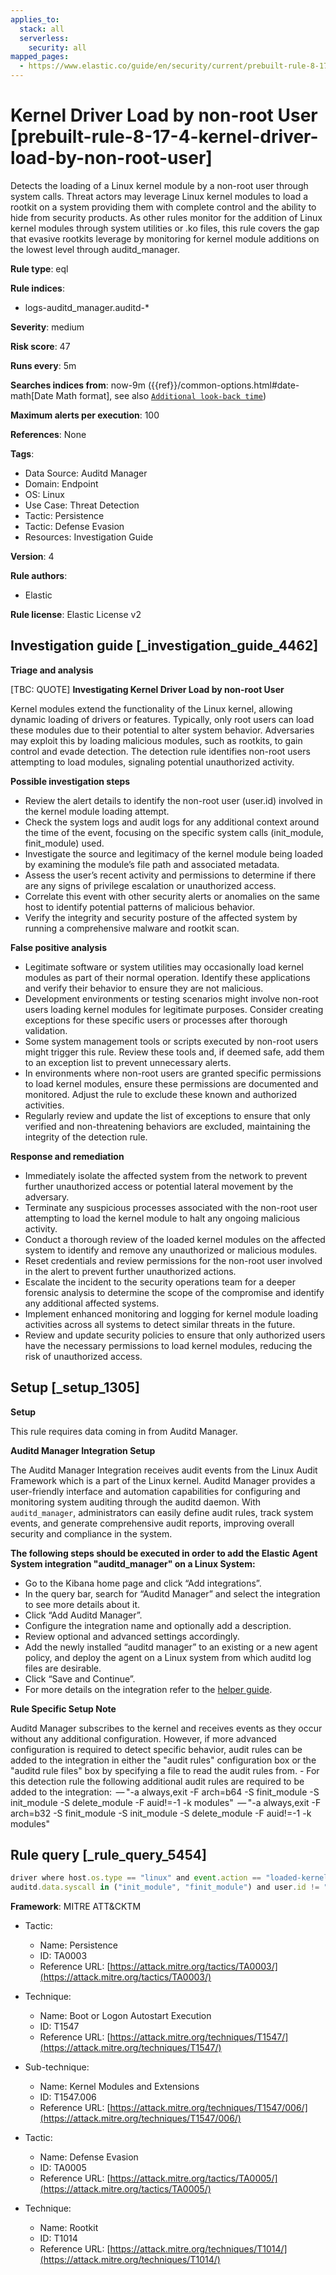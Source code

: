 ```yaml
---
applies_to:
  stack: all
  serverless:
    security: all
mapped_pages:
  - https://www.elastic.co/guide/en/security/current/prebuilt-rule-8-17-4-kernel-driver-load-by-non-root-user.html
---
```


# Kernel Driver Load by non-root User [prebuilt-rule-8-17-4-kernel-driver-load-by-non-root-user]

Detects the loading of a Linux kernel module by a non-root user through system calls. Threat actors may leverage Linux kernel modules to load a rootkit on a system providing them with complete control and the ability to hide from security products. As other rules monitor for the addition of Linux kernel modules through system utilities or .ko files, this rule covers the gap that evasive rootkits leverage by monitoring for kernel module additions on the lowest level through auditd_manager.

**Rule type**: eql

**Rule indices**:

* logs-auditd_manager.auditd-*

**Severity**: medium

**Risk score**: 47

**Runs every**: 5m

**Searches indices from**: now-9m ({{ref}}/common-options.html#date-math[Date Math format], see also [`Additional look-back time`](docs-content://solutions/security/detect-and-alert/create-detection-rule.md#rule-schedule))

**Maximum alerts per execution**: 100

**References**: None

**Tags**:

* Data Source: Auditd Manager
* Domain: Endpoint
* OS: Linux
* Use Case: Threat Detection
* Tactic: Persistence
* Tactic: Defense Evasion
* Resources: Investigation Guide

**Version**: 4

**Rule authors**:

* Elastic

**Rule license**: Elastic License v2

## Investigation guide [_investigation_guide_4462]

**Triage and analysis**

[TBC: QUOTE]
**Investigating Kernel Driver Load by non-root User**

Kernel modules extend the functionality of the Linux kernel, allowing dynamic loading of drivers or features. Typically, only root users can load these modules due to their potential to alter system behavior. Adversaries may exploit this by loading malicious modules, such as rootkits, to gain control and evade detection. The detection rule identifies non-root users attempting to load modules, signaling potential unauthorized activity.

**Possible investigation steps**

* Review the alert details to identify the non-root user (user.id) involved in the kernel module loading attempt.
* Check the system logs and audit logs for any additional context around the time of the event, focusing on the specific system calls (init_module, finit_module) used.
* Investigate the source and legitimacy of the kernel module being loaded by examining the module’s file path and associated metadata.
* Assess the user’s recent activity and permissions to determine if there are any signs of privilege escalation or unauthorized access.
* Correlate this event with other security alerts or anomalies on the same host to identify potential patterns of malicious behavior.
* Verify the integrity and security posture of the affected system by running a comprehensive malware and rootkit scan.

**False positive analysis**

* Legitimate software or system utilities may occasionally load kernel modules as part of their normal operation. Identify these applications and verify their behavior to ensure they are not malicious.
* Development environments or testing scenarios might involve non-root users loading kernel modules for legitimate purposes. Consider creating exceptions for these specific users or processes after thorough validation.
* Some system management tools or scripts executed by non-root users might trigger this rule. Review these tools and, if deemed safe, add them to an exception list to prevent unnecessary alerts.
* In environments where non-root users are granted specific permissions to load kernel modules, ensure these permissions are documented and monitored. Adjust the rule to exclude these known and authorized activities.
* Regularly review and update the list of exceptions to ensure that only verified and non-threatening behaviors are excluded, maintaining the integrity of the detection rule.

**Response and remediation**

* Immediately isolate the affected system from the network to prevent further unauthorized access or potential lateral movement by the adversary.
* Terminate any suspicious processes associated with the non-root user attempting to load the kernel module to halt any ongoing malicious activity.
* Conduct a thorough review of the loaded kernel modules on the affected system to identify and remove any unauthorized or malicious modules.
* Reset credentials and review permissions for the non-root user involved in the alert to prevent further unauthorized actions.
* Escalate the incident to the security operations team for a deeper forensic analysis to determine the scope of the compromise and identify any additional affected systems.
* Implement enhanced monitoring and logging for kernel module loading activities across all systems to detect similar threats in the future.
* Review and update security policies to ensure that only authorized users have the necessary permissions to load kernel modules, reducing the risk of unauthorized access.


## Setup [_setup_1305]

**Setup**

This rule requires data coming in from Auditd Manager.

**Auditd Manager Integration Setup**

The Auditd Manager Integration receives audit events from the Linux Audit Framework which is a part of the Linux kernel. Auditd Manager provides a user-friendly interface and automation capabilities for configuring and monitoring system auditing through the auditd daemon. With `auditd_manager`, administrators can easily define audit rules, track system events, and generate comprehensive audit reports, improving overall security and compliance in the system.

**The following steps should be executed in order to add the Elastic Agent System integration "auditd_manager" on a Linux System:**

* Go to the Kibana home page and click “Add integrations”.
* In the query bar, search for “Auditd Manager” and select the integration to see more details about it.
* Click “Add Auditd Manager”.
* Configure the integration name and optionally add a description.
* Review optional and advanced settings accordingly.
* Add the newly installed “auditd manager” to an existing or a new agent policy, and deploy the agent on a Linux system from which auditd log files are desirable.
* Click “Save and Continue”.
* For more details on the integration refer to the [helper guide](https://docs.elastic.co/integrations/auditd_manager).

**Rule Specific Setup Note**

Auditd Manager subscribes to the kernel and receives events as they occur without any additional configuration. However, if more advanced configuration is required to detect specific behavior, audit rules can be added to the integration in either the "audit rules" configuration box or the "auditd rule files" box by specifying a file to read the audit rules from. - For this detection rule the following additional audit rules are required to be added to the integration:  — "-a always,exit -F arch=b64 -S finit_module -S init_module -S delete_module -F auid!=-1 -k modules"  — "-a always,exit -F arch=b32 -S finit_module -S init_module -S delete_module -F auid!=-1 -k modules"


## Rule query [_rule_query_5454]

```js
driver where host.os.type == "linux" and event.action == "loaded-kernel-module" and
auditd.data.syscall in ("init_module", "finit_module") and user.id != "0"
```

**Framework**: MITRE ATT&CKTM

* Tactic:

    * Name: Persistence
    * ID: TA0003
    * Reference URL: [https://attack.mitre.org/tactics/TA0003/](https://attack.mitre.org/tactics/TA0003/)

* Technique:

    * Name: Boot or Logon Autostart Execution
    * ID: T1547
    * Reference URL: [https://attack.mitre.org/techniques/T1547/](https://attack.mitre.org/techniques/T1547/)

* Sub-technique:

    * Name: Kernel Modules and Extensions
    * ID: T1547.006
    * Reference URL: [https://attack.mitre.org/techniques/T1547/006/](https://attack.mitre.org/techniques/T1547/006/)

* Tactic:

    * Name: Defense Evasion
    * ID: TA0005
    * Reference URL: [https://attack.mitre.org/tactics/TA0005/](https://attack.mitre.org/tactics/TA0005/)

* Technique:

    * Name: Rootkit
    * ID: T1014
    * Reference URL: [https://attack.mitre.org/techniques/T1014/](https://attack.mitre.org/techniques/T1014/)



